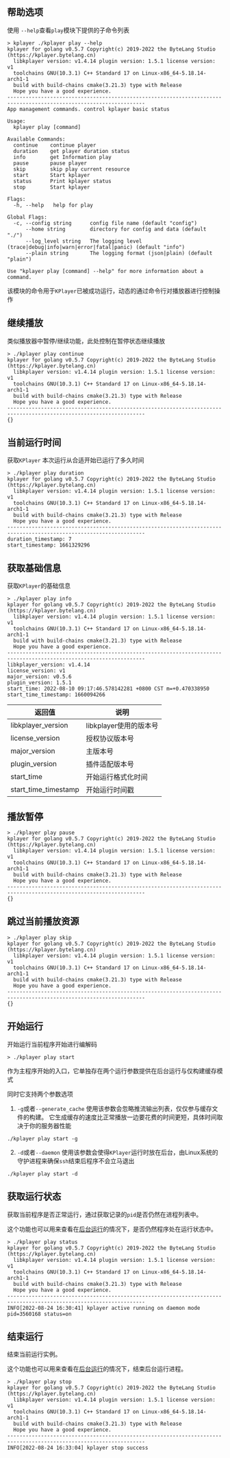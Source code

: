 ## 帮助选项

使用 `--help`查看`play`模块下提供的子命令列表

```shell {14-21}
> kplayer ./kplayer play --help
kplayer for golang v0.5.7 Copyright(c) 2019-2022 the ByteLang Studio (https://kplayer.bytelang.cn)
  libkplayer version: v1.4.14 plugin version: 1.5.1 license version: v1
  toolchains GNU(10.3.1) C++ Standard 17 on Linux-x86_64-5.18.14-arch1-1
  build with build-chains cmake(3.21.3) type with Release
  Hope you have a good experience.
-------------------------------------------------------------------------------------------------------------------
App management commands. control kplayer basic status

Usage:
  kplayer play [command]

Available Commands:
  continue    continue player
  duration    get player duration status
  info        get Information play
  pause       pause player
  skip        skip play current resource
  start       Start kplayer
  status      Print kplayer status
  stop        Start kplayer

Flags:
  -h, --help   help for play

Global Flags:
  -c, --config string      config file name (default "config")
      --home string        directory for config and data (default "./")
      --log_level string   The logging level (trace|debug|info|warn|error|fatal|panic) (default "info")
      --plain string       The logging format (json|plain) (default "plain")

Use "kplayer play [command] --help" for more information about a command.
```



该模块的命令用于`KPlayer`已被成功运行，动态的通过命令行对播放器进行控制操作



## 继续播放

类似播放器中暂停/继续功能，此处控制在暂停状态继续播放

```shell
> ./kplayer play continue
kplayer for golang v0.5.7 Copyright(c) 2019-2022 the ByteLang Studio (https://kplayer.bytelang.cn)
  libkplayer version: v1.4.14 plugin version: 1.5.1 license version: v1
  toolchains GNU(10.3.1) C++ Standard 17 on Linux-x86_64-5.18.14-arch1-1
  build with build-chains cmake(3.21.3) type with Release
  Hope you have a good experience.
-------------------------------------------------------------------------------------------------------------------
{}
```



## 当前运行时间

获取`KPlayer` 本次运行从合适开始已运行了多久时间

```shell
> ./kplayer play duration
kplayer for golang v0.5.7 Copyright(c) 2019-2022 the ByteLang Studio (https://kplayer.bytelang.cn)
  libkplayer version: v1.4.14 plugin version: 1.5.1 license version: v1
  toolchains GNU(10.3.1) C++ Standard 17 on Linux-x86_64-5.18.14-arch1-1
  build with build-chains cmake(3.21.3) type with Release
  Hope you have a good experience.
-------------------------------------------------------------------------------------------------------------------
duration_timestamp: 7
start_timestamp: 1661329296
```



## 获取基础信息

获取`KPlayer`的基础信息

```shell
> ./kplayer play info
kplayer for golang v0.5.7 Copyright(c) 2019-2022 the ByteLang Studio (https://kplayer.bytelang.cn)
  libkplayer version: v1.4.14 plugin version: 1.5.1 license version: v1
  toolchains GNU(10.3.1) C++ Standard 17 on Linux-x86_64-5.18.14-arch1-1
  build with build-chains cmake(3.21.3) type with Release
  Hope you have a good experience.
-------------------------------------------------------------------------------------------------------------------
libkplayer_version: v1.4.14
license_version: v1
major_version: v0.5.6
plugin_version: 1.5.1
start_time: 2022-08-10 09:17:46.578142281 +0800 CST m=+0.470338950
start_time_timestamp: 1660094266
```



| 返回值               | 说明                   |
| -------------------- | ---------------------- |
| libkplayer_version   | libkplayer使用的版本号 |
| license_version      | 授权协议版本号         |
| major_version        | 主版本号               |
| plugin_version       | 插件适配版本号         |
| start_time           | 开始运行格式化时间     |
| start_time_timestamp | 开始运行时间戳         |



## 播放暂停

```shell
> ./kplayer play pause
kplayer for golang v0.5.7 Copyright(c) 2019-2022 the ByteLang Studio (https://kplayer.bytelang.cn)
  libkplayer version: v1.4.14 plugin version: 1.5.1 license version: v1
  toolchains GNU(10.3.1) C++ Standard 17 on Linux-x86_64-5.18.14-arch1-1
  build with build-chains cmake(3.21.3) type with Release
  Hope you have a good experience.
-------------------------------------------------------------------------------------------------------------------
{}
```



## 跳过当前播放资源

```shell
> ./kplayer play skip
kplayer for golang v0.5.7 Copyright(c) 2019-2022 the ByteLang Studio (https://kplayer.bytelang.cn)
  libkplayer version: v1.4.14 plugin version: 1.5.1 license version: v1
  toolchains GNU(10.3.1) C++ Standard 17 on Linux-x86_64-5.18.14-arch1-1
  build with build-chains cmake(3.21.3) type with Release
  Hope you have a good experience.
-------------------------------------------------------------------------------------------------------------------
{}
```



## 开始运行

开始运行当前程序开始进行编解码

```shell
> ./kplayer play start
```



作为主程序开始的入口，它单独存在两个运行参数提供在后台运行与仅构建缓存模式

同时它支持两个参数选项
1. `-g`或者`--generate_cache` 使用该参数会忽略推流输出列表，仅仅参与缓存文件的构建。
它生成缓存的速度比正常播放一边要花费的时间更短，具体时间取决于你的服务器性能
```shell
./kplayer play start -g
```

2. `-d`或者`--daemon` 使用该参数会使得`KPlayer`运行时放在后台，由Linux系统的守护进程来确保`ssh`结束后程序不会立马退出
```shell
./kplayer play start -d 
```



## 获取运行状态

获取当前程序是否正常运行，通过获取记录的`pid`是否仍然在进程列表中。

这个功能也可以用来查看在[后台运行](#)的情况下，是否仍然程序处在运行状态中。

```shell
> ./kplayer play status
kplayer for golang v0.5.7 Copyright(c) 2019-2022 the ByteLang Studio (https://kplayer.bytelang.cn)
  libkplayer version: v1.4.14 plugin version: 1.5.1 license version: v1
  toolchains GNU(10.3.1) C++ Standard 17 on Linux-x86_64-5.18.14-arch1-1
  build with build-chains cmake(3.21.3) type with Release
  Hope you have a good experience.
-------------------------------------------------------------------------------------------------------------------
INFO[2022-08-24 16:30:41] kplayer active running on daemon mode         pid=3560168 status=on
```



## 结束运行

结束当前运行实例。

这个功能也可以用来查看在[后台运行](#)的情况下，结束后台运行进程。

```shell
> ./kplayer play stop
kplayer for golang v0.5.7 Copyright(c) 2019-2022 the ByteLang Studio (https://kplayer.bytelang.cn)
  libkplayer version: v1.4.14 plugin version: 1.5.1 license version: v1
  toolchains GNU(10.3.1) C++ Standard 17 on Linux-x86_64-5.18.14-arch1-1
  build with build-chains cmake(3.21.3) type with Release
  Hope you have a good experience.
-------------------------------------------------------------------------------------------------------------------
INFO[2022-08-24 16:33:04] kplayer stop success
```

